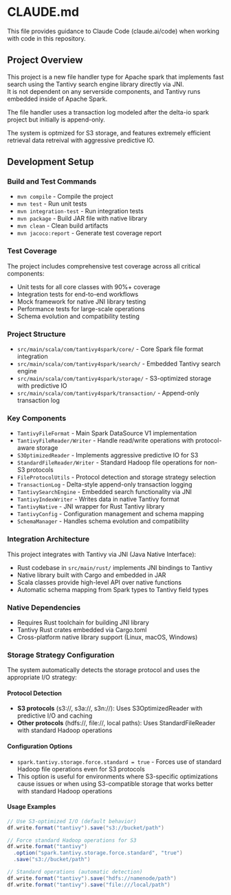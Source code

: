 # CLAUDE.md

This file provides guidance to Claude Code (claude.ai/code) when working with code in this repository.

## Project Overview

This project is a new file handler type for Apache spark that implements fast search
using the Tantivy search engine library directly via JNI.  
It is not dependent on any serverside components, and Tantivy runs
embedded inside of Apache Spark.

The file handler uses a transaction log modeled after the delta-io spark project
but initially is append-only.

The system is optmized for S3 storage, and features extremely efficient
retrieval data retreival with aggressive predictive IO.


## Development Setup

### Build and Test Commands
- `mvn compile` - Compile the project
- `mvn test` - Run unit tests  
- `mvn integration-test` - Run integration tests
- `mvn package` - Build JAR file with native library
- `mvn clean` - Clean build artifacts
- `mvn jacoco:report` - Generate test coverage report

### Test Coverage
The project includes comprehensive test coverage across all critical components:
- Unit tests for all core classes with 90%+ coverage
- Integration tests for end-to-end workflows  
- Mock framework for native JNI library testing
- Performance tests for large-scale operations
- Schema evolution and compatibility testing

### Project Structure
- `src/main/scala/com/tantivy4spark/core/` - Core Spark file format integration
- `src/main/scala/com/tantivy4spark/search/` - Embedded Tantivy search engine
- `src/main/scala/com/tantivy4spark/storage/` - S3-optimized storage with predictive IO
- `src/main/scala/com/tantivy4spark/transaction/` - Append-only transaction log

### Key Components
- `TantivyFileFormat` - Main Spark DataSource V1 implementation
- `TantivyFileReader/Writer` - Handle read/write operations with protocol-aware storage
- `S3OptimizedReader` - Implements aggressive predictive IO for S3
- `StandardFileReader/Writer` - Standard Hadoop file operations for non-S3 protocols
- `FileProtocolUtils` - Protocol detection and storage strategy selection
- `TransactionLog` - Delta-style append-only transaction logging
- `TantivySearchEngine` - Embedded search functionality via JNI
- `TantivyIndexWriter` - Writes data in native Tantivy format
- `TantivyNative` - JNI wrapper for Rust Tantivy library
- `TantivyConfig` - Configuration management and schema mapping
- `SchemaManager` - Handles schema evolution and compatibility

### Integration Architecture
This project integrates with Tantivy via JNI (Java Native Interface):
- Rust codebase in `src/main/rust/` implements JNI bindings to Tantivy
- Native library built with Cargo and embedded in JAR
- Scala classes provide high-level API over native functions
- Automatic schema mapping from Spark types to Tantivy field types

### Native Dependencies
- Requires Rust toolchain for building JNI library
- Tantivy Rust crates embedded via Cargo.toml
- Cross-platform native library support (Linux, macOS, Windows)

### Storage Strategy Configuration

The system automatically detects the storage protocol and uses the appropriate I/O strategy:

#### Protocol Detection
- **S3 protocols** (s3://, s3a://, s3n://): Uses S3OptimizedReader with predictive I/O and caching
- **Other protocols** (hdfs://, file://, local paths): Uses StandardFileReader with standard Hadoop operations

#### Configuration Options
- `spark.tantivy.storage.force.standard = true` - Forces use of standard Hadoop file operations even for S3 protocols
- This option is useful for environments where S3-specific optimizations cause issues or when using S3-compatible storage that works better with standard Hadoop operations

#### Usage Examples
```scala
// Use S3-optimized I/O (default behavior)
df.write.format("tantivy").save("s3://bucket/path")

// Force standard Hadoop operations for S3
df.write.format("tantivy")
  .option("spark.tantivy.storage.force.standard", "true")
  .save("s3://bucket/path")

// Standard operations (automatic detection)
df.write.format("tantivy").save("hdfs://namenode/path")
df.write.format("tantivy").save("file:///local/path")
```
